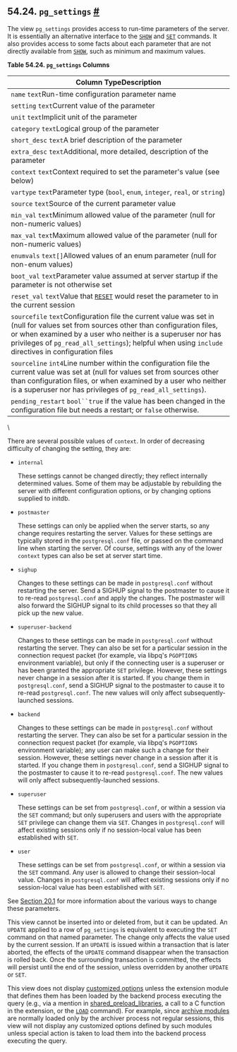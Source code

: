 ## 54.24. `pg_settings` [#](#VIEW-PG-SETTINGS)

The view `pg_settings` provides access to run-time parameters of the server. It is essentially an alternative interface to the [`SHOW`](sql-show.html "SHOW") and [`SET`](sql-set.html "SET") commands. It also provides access to some facts about each parameter that are not directly available from [`SHOW`](sql-show.html "SHOW"), such as minimum and maximum values.

**Table 54.24. `pg_settings` Columns**

| Column TypeDescription                                                                                                                                                                                                                                                                                   |
| -------------------------------------------------------------------------------------------------------------------------------------------------------------------------------------------------------------------------------------------------------------------------------------------------------- |
| `name` `text`Run-time configuration parameter name                                                                                                                                                                                                                                                       |
| `setting` `text`Current value of the parameter                                                                                                                                                                                                                                                           |
| `unit` `text`Implicit unit of the parameter                                                                                                                                                                                                                                                              |
| `category` `text`Logical group of the parameter                                                                                                                                                                                                                                                          |
| `short_desc` `text`A brief description of the parameter                                                                                                                                                                                                                                                  |
| `extra_desc` `text`Additional, more detailed, description of the parameter                                                                                                                                                                                                                               |
| `context` `text`Context required to set the parameter's value (see below)                                                                                                                                                                                                                                |
| `vartype` `text`Parameter type (`bool`, `enum`, `integer`, `real`, or `string`)                                                                                                                                                                                                                          |
| `source` `text`Source of the current parameter value                                                                                                                                                                                                                                                     |
| `min_val` `text`Minimum allowed value of the parameter (null for non-numeric values)                                                                                                                                                                                                                     |
| `max_val` `text`Maximum allowed value of the parameter (null for non-numeric values)                                                                                                                                                                                                                     |
| `enumvals` `text[]`Allowed values of an enum parameter (null for non-enum values)                                                                                                                                                                                                                        |
| `boot_val` `text`Parameter value assumed at server startup if the parameter is not otherwise set                                                                                                                                                                                                         |
| `reset_val` `text`Value that [`RESET`](sql-reset.html "RESET") would reset the parameter to in the current session                                                                                                                                                                                       |
| `sourcefile` `text`Configuration file the current value was set in (null for values set from sources other than configuration files, or when examined by a user who neither is a superuser nor has privileges of `pg_read_all_settings`); helpful when using `include` directives in configuration files |
| `sourceline` `int4`Line number within the configuration file the current value was set at (null for values set from sources other than configuration files, or when examined by a user who neither is a superuser nor has privileges of `pg_read_all_settings`).                                         |
| `pending_restart` `bool``true` if the value has been changed in the configuration file but needs a restart; or `false` otherwise.                                                                                                                                                                        |

\

There are several possible values of `context`. In order of decreasing difficulty of changing the setting, they are:

* `internal`

    These settings cannot be changed directly; they reflect internally determined values. Some of them may be adjustable by rebuilding the server with different configuration options, or by changing options supplied to initdb.

* `postmaster`

    These settings can only be applied when the server starts, so any change requires restarting the server. Values for these settings are typically stored in the `postgresql.conf` file, or passed on the command line when starting the server. Of course, settings with any of the lower `context` types can also be set at server start time.

* `sighup`

    Changes to these settings can be made in `postgresql.conf` without restarting the server. Send a SIGHUP signal to the postmaster to cause it to re-read `postgresql.conf` and apply the changes. The postmaster will also forward the SIGHUP signal to its child processes so that they all pick up the new value.

* `superuser-backend`

    Changes to these settings can be made in `postgresql.conf` without restarting the server. They can also be set for a particular session in the connection request packet (for example, via libpq's `PGOPTIONS` environment variable), but only if the connecting user is a superuser or has been granted the appropriate `SET` privilege. However, these settings never change in a session after it is started. If you change them in `postgresql.conf`, send a SIGHUP signal to the postmaster to cause it to re-read `postgresql.conf`. The new values will only affect subsequently-launched sessions.

* `backend`

    Changes to these settings can be made in `postgresql.conf` without restarting the server. They can also be set for a particular session in the connection request packet (for example, via libpq's `PGOPTIONS` environment variable); any user can make such a change for their session. However, these settings never change in a session after it is started. If you change them in `postgresql.conf`, send a SIGHUP signal to the postmaster to cause it to re-read `postgresql.conf`. The new values will only affect subsequently-launched sessions.

* `superuser`

    These settings can be set from `postgresql.conf`, or within a session via the `SET` command; but only superusers and users with the appropriate `SET` privilege can change them via `SET`. Changes in `postgresql.conf` will affect existing sessions only if no session-local value has been established with `SET`.

* `user`

    These settings can be set from `postgresql.conf`, or within a session via the `SET` command. Any user is allowed to change their session-local value. Changes in `postgresql.conf` will affect existing sessions only if no session-local value has been established with `SET`.

See [Section 20.1](config-setting.html "20.1. Setting Parameters") for more information about the various ways to change these parameters.

This view cannot be inserted into or deleted from, but it can be updated. An `UPDATE` applied to a row of `pg_settings` is equivalent to executing the `SET` command on that named parameter. The change only affects the value used by the current session. If an `UPDATE` is issued within a transaction that is later aborted, the effects of the `UPDATE` command disappear when the transaction is rolled back. Once the surrounding transaction is committed, the effects will persist until the end of the session, unless overridden by another `UPDATE` or `SET`.

This view does not display [customized options](runtime-config-custom.html "20.16. Customized Options") unless the extension module that defines them has been loaded by the backend process executing the query (e.g., via a mention in [shared\_preload\_libraries](runtime-config-client.html#GUC-SHARED-PRELOAD-LIBRARIES), a call to a C function in the extension, or the [`LOAD`](sql-load.html "LOAD") command). For example, since [archive modules](archive-modules.html "Chapter 51. Archive Modules") are normally loaded only by the archiver process not regular sessions, this view will not display any customized options defined by such modules unless special action is taken to load them into the backend process executing the query.